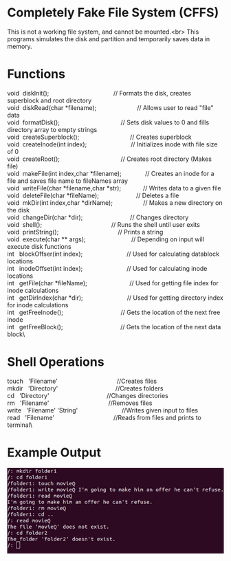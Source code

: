 Completely Fake File System (CFFS)
==================================
This is not a working file system, and cannot be mounted.<br\>
This programs simulates the disk and partition and temporarily saves
data in memory.

# Functions

void  diskInit();                                      // Formats the disk, creates superblock and root directory\
void  diskRead(char *filename);                        // Allows user to read "file" data\
void  formatDisk();                                    // Sets disk values to 0 and fills directory array to empty strings\
void  createSuperblock();                              // Creates superblock\
void  createInode(int index);                          // Initializes inode with file size of 0\
void  createRoot();                                    // Creates root directory (Makes file)\
void  makeFile(int index,char *filename);              // Creates an inode for a file and saves file name to fileNames array\
void  writeFile(char *filename,char *str);             // Writes data to a given file\
void  deleteFile(char *fileName);                      // Deletes a file\
void  mkDir(int index,char *dirName);                  // Makes a new directory on the disk\
void  changeDir(char *dir);                            // Changes directory\
void  shell();                                         // Runs the shell until user exits\
void  printString();                                   // Prints a string\
void  execute(char ** args);                           // Depending on input will execute disk functions\
int   blockOffser(int index);                          // Used for calculating datablock locations\
int   inodeOffset(int index);                          // Used for calculating inode locations\
int   getFile(char *fileName);                         // Used for getting file index for inode calculations\
int   getDirIndex(char *dir);                          // Used for getting directory index for inode calculations\
int   getFreeInode();                                  // Gets the location of the next free inode\
int   getFreeBlock();                                  // Gets the location of the next data block\

# Shell Operations
touch &nbsp; 'Filename'                                   //Creates files\
mkdir &nbsp; 'Directory'                                  //Creates folders\
cd &nbsp;    'Directory'                                  //Changes directories\
rm &nbsp;    'Filename'                                   //Removes files\
write &nbsp; 'Filename' 'String'                          //Writes given input to files\
read &nbsp;  'Filename'                                   //Reads from files and prints to terminal\
# Example Output
![output](src/0cfffs.png)
